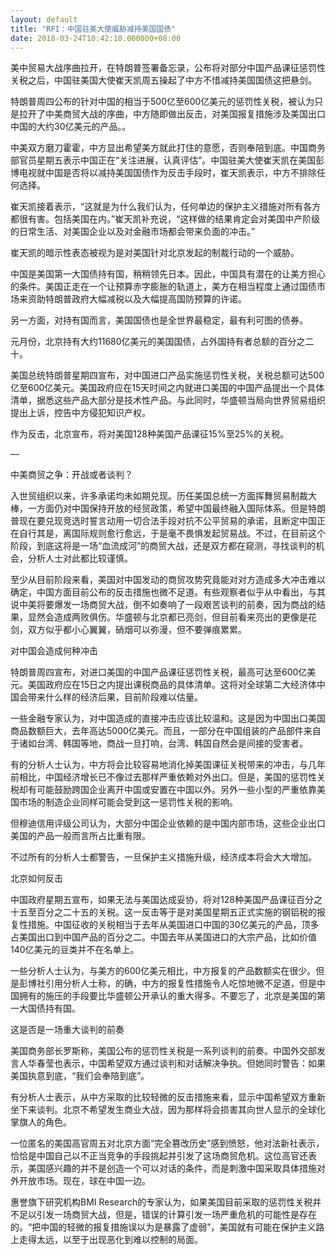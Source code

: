 ```yaml
---
layout: default
title: "RFI：中国驻美大使威胁减持美国国债"
date: 2018-03-24T10:42:10.000000+08:00
---
```


美中贸易大战序曲拉开，在特朗普签署备忘录，公布将对部分中国产品课征惩罚性关税之后，中国驻美国大使崔天凯周五操起了中方不惜减持美国国债这把悬剑。

特朗普周四公布的针对中国的相当于500亿至600亿美元的惩罚性关税，被认为只是拉开了中美商贸大战的序曲，中方随即做出反击，对美国报复措施涉及美国出口中国的大约30亿美元的产品。。

中美双方磨刀霍霍，中方显出希望美方就此打住的意愿，否则奉陪到底。中国商务部官员星期五表示中国正在“关注进展，认真评估”。中国驻美大使崔天凯在美国彭博电视就中国是否将以减持美国国债作为反击手段时，崔天凯表示，中方不排除任何选择。

崔天凯接着表示，“这就是为什么我们认为，任何单边的保护主义措施对所有各方都很有害。包括美国在内。”崔天凯补充说，“这样做的结果肯定会对美国中产阶级的日常生活、对美国企业以及对金融市场都会带来负面的冲击。”

崔天凯的暗示性表态被视为是对美国针对北京发起的制裁行动的一个威胁。

中国是美国第一大国债持有国，稍稍领先日本。因此，中国具有潜在的让美方担心的条件。美国正走在一个让预算赤字膨胀的轨道上，美方在相当程度上通过国债市场来资助特朗普政府大幅减税以及大幅提高国防预算的许诺。

另一方面，对持有国而言，美国国债也是全世界最稳定，最有利可图的债券。

元月份，北京持有大约11680亿美元的美国国债，占外国持有者总额的百分之二十。

美国总统特朗普星期四宣布，对中国进口产品实施惩罚性关税，关税总额可达500亿至600亿美元。美国政府应在15天时间之内就进口美国的中国产品提出一个具体清单，据悉这些产品大部分是技术性产品。与此同时，华盛顿当局向世界贸易组织提出上诉，控告中方侵犯知识产权。

作为反击，北京宣布，将对美国128种美国产品课征15%至25%的关税。

—

中美商贸之争：开战或者谈判？

入世贸组织以来，许多承诺均未如期兑现。历任美国总统一方面挥舞贸易制裁大棒，一方面仍对中国保持开放的经贸政策，希望中国最终融入国际体系。但是特朗普现在要兑现竞选时誓言动用一切合法手段对抗不公平贸易的承诺，且断定中国正在自行其是，离国际规则愈行愈远，于是毫不畏惧发起贸易战。不过，在目前这个阶段，到底这将是一场“血流成河”的商贸大战，还是双方都在窥测，寻找谈判的机会，分析人士对此都比较谨慎。

至少从目前阶段来看，美国对中国发动的商贸攻势究竟能对对方造成多大冲击难以确定，中国方面目前公布的反击措施也微不足道。有些观察者似乎从中看出，与其说中美将要爆发一场商贸大战，倒不如奏响了一段艰苦谈判的前奏，因为商战的结果，显然会造成两败俱伤。华盛顿与北京都已亮剑，但目前看来亮出的更像是花剑，双方似乎都小心翼翼，硝烟可以弥漫，但不要弹痕累累。

对中国会造成何种冲击

特朗普周四宣布，对进口美国的中国产品课征惩罚性关税，最高可达至600亿美元。美国政府应在15日之内提出课税商品的具体清单。这将对全球第二大经济体中国会带来什么样的经济后果，目前阶段难以估量。

一些金融专家认为，对中国造成的直接冲击应该比较温和。这是因为中国出口美国商品数额巨大，去年高达5000亿美元。而且，一部分在中国组装的产品部件来自于诸如台湾、韩国等地，商战一旦打响，台湾、韩国自然会是间接的受害者。

有的分析人士认为，中方将会比较容易地消化掉美国课征关税带来的冲击，与几年前相比，中国经济增长已不像过去那样严重依赖对外出口。但是，美国的惩罚性关税却有可能鼓励跨国企业离开中国或安置在中国以外。另外一些小型的严重依靠美国市场的制造企业同样可能会受到这一惩罚性关税的影响。

但穆迪信用评级公司认为，大部分中国企业依赖的是中国内部市场，这些企业出口美国的产品一般而言所占比重有限。

不过所有的分析人士都警告，一旦保护主义措施升级，经济成本将会大大增加。

北京如何反击

中国政府星期五宣布，如果无法与美国达成妥协，将对128种美国产品课征百分之十五至百分之二十五的关税。这一反击等于是对美国星期五正式实施的钢铝税的报复性措施。中国征收的关税相当于去年从美国进口中国的30亿美元的产品，顶多占美国出口到中国产品的百分之二。中国去年从美国进口的大宗产品，比如价值140亿美元的豆类并不在名单上。

一些分析人士认为，与美方的600亿美元相比，中方报复的产品数额实在很少。但是彭博社引用分析人士称，的确，中方的报复性措施令人吃惊地微不足道，但是中国拥有的施压的手段要比华盛顿公开承认的重大得多。不要忘了，北京是美国的第一大国债持有国。

这是否是一场重大谈判的前奏

美国商务部长罗斯称，美国公布的惩罚性关税是一系列谈判的前奏。中国外交部发言人华春莹也表示，中国希望双方通过谈判和对话解决争执。但她同时警告：如果美国执意到底，“我们会奉陪到底”。

有分析人士表示，从中方采取的比较轻微的反击措施来看，显示中国希望双方重新坐下来谈判。北京不希望发生商业大战，因为那样将会损害其向世人显示的全球化掌旗人的角色。

一位匿名的美国高官周五对北京方面“完全篡改历史”感到愤怒，他对法新社表示，恰恰是中国自己以不正当竞争的手段挑起并引发了这场商贸危机。这位高官还表示，美国感兴趣的并不是创造一个可以对话的条件，而是刺激中国采取具体措施对外开放市场。现在，球在中国一边。

惠誉旗下研究机构BMI Research的专家认为，如果美国目前采取的惩罚性关税并不足以引发一场商贸大战，但是，错误的计算引发一场严重危机的可能性是存在的。“把中国的轻微的报复措施误以为是暴露了虚弱”，美国就有可能在保护主义路上走得太远，以至于出现恶化到难以控制的局面。

